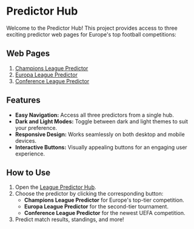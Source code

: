 # Predictor Hub

Welcome to the Predictor Hub! This project provides access to three exciting predictor web pages for Europe's top football competitions:

## Web Pages

1. [Champions League Predictor](https://apex4710.github.io/champions-league-predictor/)
2. [Europa League Predictor](https://apex4710.github.io/europa-league-predictor/)
3. [Conference League Predictor](https://apex4710.github.io/conference-league-predictor/)

## Features

- **Easy Navigation:** Access all three predictors from a single hub.
- **Dark and Light Modes:** Toggle between dark and light themes to suit your preference.
- **Responsive Design:** Works seamlessly on both desktop and mobile devices.
- **Interactive Buttons:** Visually appealing buttons for an engaging user experience.

## How to Use

1. Open the [League Predictor Hub](https://apex4710.github.io).
2. Choose the predictor by clicking the corresponding button:
   - **Champions League Predictor** for Europe's top-tier competition.
   - **Europa League Predictor** for the second-tier tournament.
   - **Conference League Predictor** for the newest UEFA competition.
3. Predict match results, standings, and more!
